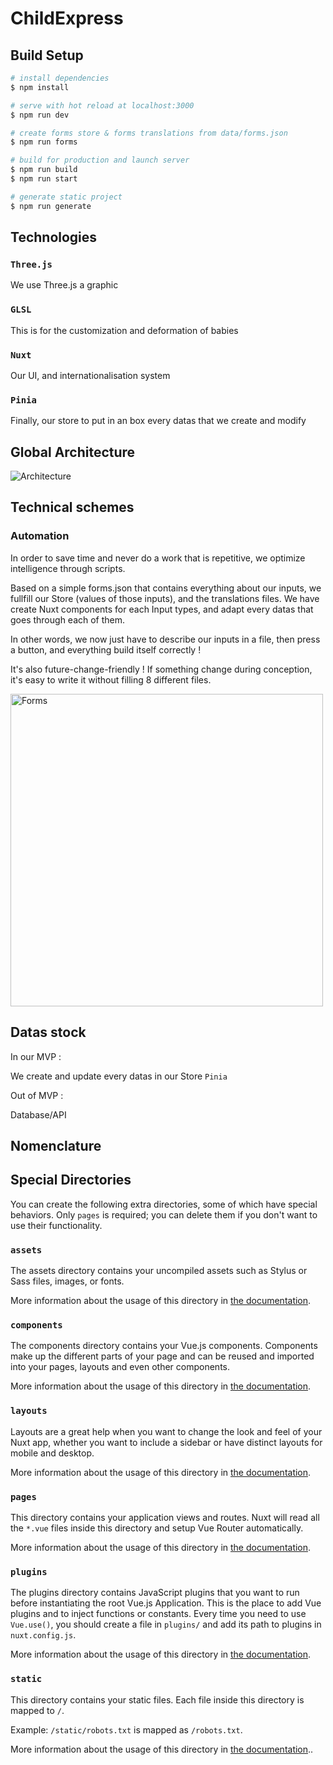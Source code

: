 # ChildExpress

## Build Setup

```bash
# install dependencies
$ npm install

# serve with hot reload at localhost:3000
$ npm run dev

# create forms store & forms translations from data/forms.json
$ npm run forms

# build for production and launch server
$ npm run build
$ npm run start

# generate static project
$ npm run generate
```

## Technologies

### `Three.js`

We use Three.js a graphic 


### `GLSL`

This is for the customization and deformation of babies


### `Nuxt`

Our UI, and internationalisation system


### `Pinia`

Finally, our store to put in an box every datas that we create and modify


## Global Architecture


![Architecture](https://i.imgur.com/2LOpG8T.png)



## Technical schemes

### Automation

In order to save time and never do a work that is repetitive, we optimize intelligence through scripts.

Based on a simple forms.json that contains everything about our inputs, we fullfill our Store (values of those inputs), and the translations files.
We have create Nuxt components for each Input types, and adapt every datas that goes through each of them.

In other words, we now just have to describe our inputs in a file, then press a button, and everything build itself correctly !

It's also future-change-friendly ! If something change during conception, it's easy to write it without filling 8 different files.

<img src="https://i.imgur.com/GnwPIf0.png" alt="Forms" width="500"/>



## Datas stock

In our MVP : 

We create and update every datas in our Store `Pinia`

Out of MVP :

Database/API


## Nomenclature












## Special Directories

You can create the following extra directories, some of which have special behaviors. Only `pages` is required; you can delete them if you don't want to use their functionality.

### `assets`

The assets directory contains your uncompiled assets such as Stylus or Sass files, images, or fonts.

More information about the usage of this directory in [the documentation](https://nuxtjs.org/docs/2.x/directory-structure/assets).

### `components`

The components directory contains your Vue.js components. Components make up the different parts of your page and can be reused and imported into your pages, layouts and even other components.

More information about the usage of this directory in [the documentation](https://nuxtjs.org/docs/2.x/directory-structure/components).

### `layouts`

Layouts are a great help when you want to change the look and feel of your Nuxt app, whether you want to include a sidebar or have distinct layouts for mobile and desktop.

More information about the usage of this directory in [the documentation](https://nuxtjs.org/docs/2.x/directory-structure/layouts).

### `pages`

This directory contains your application views and routes. Nuxt will read all the `*.vue` files inside this directory and setup Vue Router automatically.

More information about the usage of this directory in [the documentation](https://nuxtjs.org/docs/2.x/get-started/routing).

### `plugins`

The plugins directory contains JavaScript plugins that you want to run before instantiating the root Vue.js Application. This is the place to add Vue plugins and to inject functions or constants. Every time you need to use `Vue.use()`, you should create a file in `plugins/` and add its path to plugins in `nuxt.config.js`.

More information about the usage of this directory in [the documentation](https://nuxtjs.org/docs/2.x/directory-structure/plugins).

### `static`

This directory contains your static files. Each file inside this directory is mapped to `/`.

Example: `/static/robots.txt` is mapped as `/robots.txt`.

More information about the usage of this directory in [the documentation](https://nuxtjs.org/docs/2.x/directory-structure/static)..

